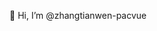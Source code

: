 👋 Hi, I’m @zhangtianwen-pacvue

<!---
zhangtianwen-pacvue/zhangtianwen-pacvue is a ✨ special ✨ repository because its `README.md` (this file) appears on your GitHub profile.
You can click the Preview link to take a look at your changes.
--->
